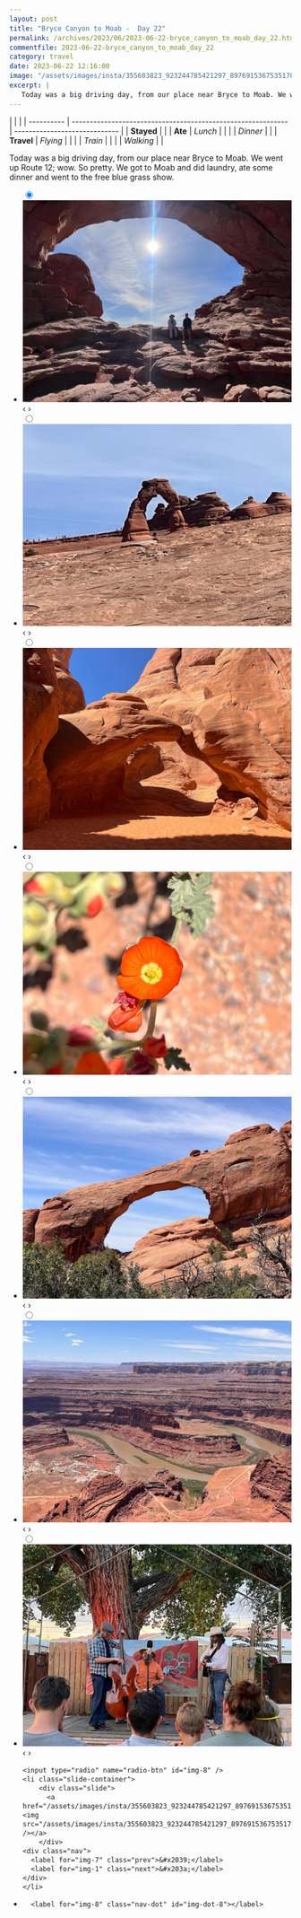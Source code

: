 ```yaml
---
layout: post
title: "Bryce Canyon to Moab -  Day 22"
permalink: /archives/2023/06/2023-06-22-bryce_canyon_to_moab_day_22.html
commentfile: 2023-06-22-bryce_canyon_to_moab_day_22
category: travel
date: 2023-06-22 12:16:00
image: "/assets/images/insta/355603823_923244785421297_8976915367535178375_n_18050440225443853.jpg"
excerpt: |
   Today was a big driving day, from our place near Bryce to Moab. We went up Route 12; wow. So pretty. We got to Moab and did laundry, ate some dinner and went to the free blue grass show.
---
```


|            |                                                              |
| ---------- | ------------------------------------------------------------ | ----------------------------- |
| **Stayed** |  |
| **Ate**    | _Lunch_                                                      |          |
|            | _Dinner_                                                     |          |
| **Travel** | _Flying_                                                     |          |
|            | _Train_                                                      |          |
|            | _Walking_                                                    |          |


 Today was a big driving day, from our place near Bryce to Moab. We went up Route 12; wow. So pretty. We got to Moab and did laundry, ate some dinner and went to the free blue grass show.


<ul class="slides">
    <input type="radio" name="radio-btn" id="img-1" checked="checked" />
    <li class="slide-container">
        <div class="slide">
          <a href="/assets/images/insta/355477812_1500698097129265_1330419656746794342_n_17997559399930845.jpg"><img src="/assets/images/insta/355477812_1500698097129265_1330419656746794342_n_17997559399930845.jpg" /></a>
        </div>
    <div class="nav">
      <label for="img-8" class="prev">&#x2039;</label>
      <label for="img-2" class="next">&#x203a;</label>
    </div>
    </li>
        <input type="radio" name="radio-btn" id="img-2"  />
    <li class="slide-container">
        <div class="slide">
          <a href="/assets/images/insta/355212677_918245269278756_6508113903288310814_n_17954453486620126.jpg"><img src="/assets/images/insta/355212677_918245269278756_6508113903288310814_n_17954453486620126.jpg" /></a>
        </div>
    <div class="nav">
      <label for="img-1" class="prev">&#x2039;</label>
      <label for="img-3" class="next">&#x203a;</label>
    </div>
    </li>
        <input type="radio" name="radio-btn" id="img-3"  />
    <li class="slide-container">
        <div class="slide">
          <a href="/assets/images/insta/355303537_214827731467259_2265007891340688222_n_18287389066137461.jpg"><img src="/assets/images/insta/355303537_214827731467259_2265007891340688222_n_18287389066137461.jpg" /></a>
        </div>
    <div class="nav">
      <label for="img-2" class="prev">&#x2039;</label>
      <label for="img-4" class="next">&#x203a;</label>
    </div>
    </li>
        <input type="radio" name="radio-btn" id="img-4"  />
    <li class="slide-container">
        <div class="slide">
          <a href="/assets/images/insta/355419680_3411359902463610_4152001430651815641_n_18053106712435100.jpg"><img src="/assets/images/insta/355419680_3411359902463610_4152001430651815641_n_18053106712435100.jpg" /></a>
        </div>
    <div class="nav">
      <label for="img-3" class="prev">&#x2039;</label>
      <label for="img-5" class="next">&#x203a;</label>
    </div>
    </li>
        <input type="radio" name="radio-btn" id="img-5"  />
    <li class="slide-container">
        <div class="slide">
          <a href="/assets/images/insta/355392724_3596970057239889_5052826415368832022_n_18002586514846737.jpg"><img src="/assets/images/insta/355392724_3596970057239889_5052826415368832022_n_18002586514846737.jpg" /></a>
        </div>
    <div class="nav">
      <label for="img-4" class="prev">&#x2039;</label>
      <label for="img-6" class="next">&#x203a;</label>
    </div>
    </li>
        <input type="radio" name="radio-btn" id="img-6"  />
    <li class="slide-container">
        <div class="slide">
          <a href="/assets/images/insta/355410072_278354287933829_6428058143192370309_n_18013089181711442.jpg"><img src="/assets/images/insta/355410072_278354287933829_6428058143192370309_n_18013089181711442.jpg" /></a>
        </div>
    <div class="nav">
      <label for="img-5" class="prev">&#x2039;</label>
      <label for="img-7" class="next">&#x203a;</label>
    </div>
    </li>
        <input type="radio" name="radio-btn" id="img-7"  />
    <li class="slide-container">
        <div class="slide">
          <a href="/assets/images/insta/355285440_801591418008503_5157733626987748399_n_18005257120827548.jpg"><img src="/assets/images/insta/355285440_801591418008503_5157733626987748399_n_18005257120827548.jpg" /></a>
        </div>
    <div class="nav">
      <label for="img-6" class="prev">&#x2039;</label>
      <label for="img-8" class="next">&#x203a;</label>
    </div>
    </li>
    
    <input type="radio" name="radio-btn" id="img-8" />
    <li class="slide-container">
        <div class="slide">
          <a href="/assets/images/insta/355603823_923244785421297_8976915367535178375_n_18050440225443853.jpg"><img src="/assets/images/insta/355603823_923244785421297_8976915367535178375_n_18050440225443853.jpg" /></a>
        </div>
    <div class="nav">
      <label for="img-7" class="prev">&#x2039;</label>
      <label for="img-1" class="next">&#x203a;</label>
    </div>
    </li>
			
<li class="nav-dots">
      <label for="img-1" class="nav-dot" id="img-dot-1"></label>
      <label for="img-2" class="nav-dot" id="img-dot-2"></label>
      <label for="img-3" class="nav-dot" id="img-dot-3"></label>
      <label for="img-4" class="nav-dot" id="img-dot-4"></label>
      <label for="img-5" class="nav-dot" id="img-dot-5"></label>
      <label for="img-6" class="nav-dot" id="img-dot-6"></label>
      <label for="img-7" class="nav-dot" id="img-dot-7"></label>

      <label for="img-8" class="nav-dot" id="img-dot-8"></label>

</li>
</ul>        
             

		